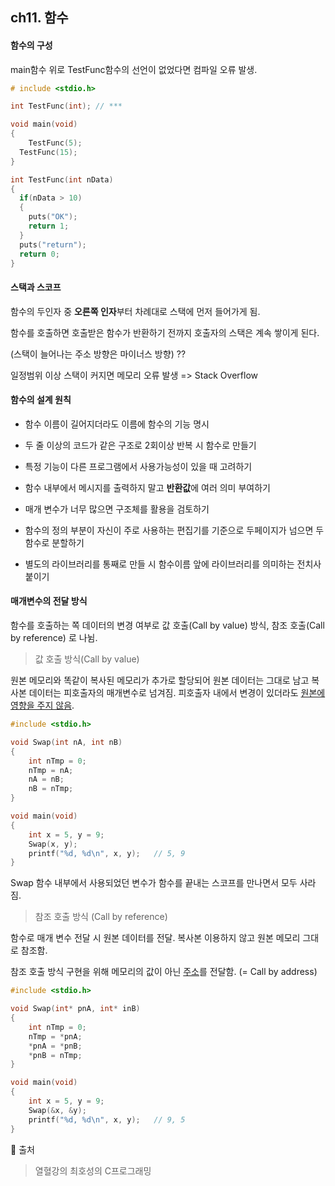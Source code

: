 ## ch11. 함수



#### 함수의 구성

main함수 위로 TestFunc함수의 선언이 없었다면 컴파일 오류 발생.

```c
# include <stdio.h>

int TestFunc(int); // ***

void main(void)
{
	TestFunc(5);
  TestFunc(15);
}

int TestFunc(int nData)
{
  if(nData > 10)
  {
    puts("OK");
    return 1;
  }
  puts("return");
  return 0;
}
```



#### 스택과 스코프

함수의 두인자 중 **오른쪽 인자**부터 차례대로 스택에 먼저 들어가게 됨.

함수를 호출하면 호출받은 함수가 반환하기 전까지 호출자의 스택은 계속 쌓이게 된다.

(스택이 늘어나는 주소 방향은 마이너스 방향) ⁇

일정범위 이상 스택이 커지면 메모리 오류 발생 => Stack Overflow





#### 함수의 설계 원칙

- 함수 이름이 길어지더라도 이름에 함수의 기능 명시
- 두 줄 이상의 코드가 같은 구조로 2회이상 반복 시 함수로 만들기
- 특정 기능이 다른 프로그램에서 사용가능성이 있을 때 고려하기
- 함수 내부에서 메시지를 출력하지 말고 **반환값**에 여러 의미 부여하기

- 매개 변수가 너무 많으면 구조체를 활용을 검토하기
- 함수의 정의 부분이 자신이 주로 사용하는 편집기를 기준으로 두페이지가 넘으면 두 함수로 분할하기
- 별도의 라이브러리를 통째로 만들 시 함수이름 앞에 라이브러리를 의미하는 전치사 붙이기





#### 매개변수의 전달 방식

함수를 호출하는 쪽 데이터의 변경 여부로 값 호출(Call by value) 방식, 참조 호출(Call by reference) 로 나뉨.



> 값 호출 방식(Call by value)

원본 메모리와 똑같이 복사된 메모리가 추가로 할당되어 원본 데이터는 그대로 남고 복사본 데이터는 피호출자의 매개변수로 넘겨짐. 피호출자 내에서 변경이 있더라도 <u>원본에 영향을 주지 않음</u>.

```c
#include <stdio.h>

void Swap(int nA, int nB)
{
	int nTmp = 0;
	nTmp = nA;
	nA = nB;
	nB = nTmp;
}

void main(void)
{
	int x = 5, y = 9;
	Swap(x, y);
	printf("%d, %d\n", x, y);   // 5, 9
}
```

Swap 함수 내부에서 사용되었던 변수가 함수를 끝내는 스코프를 만나면서 모두 사라짐.





> 참조 호출 방식 (Call by reference)

함수로 매개 변수 전달 시 원본 데이터를 전달. 복사본 이용하지 않고 원본 메모리 그대로 참조함.

참조 호출 방식 구현을 위해 메모리의 값이 아닌 <u>주소</u>를 전달함. (= Call by address)

```c
#include <stdio.h>

void Swap(int* pnA, int* inB)
{
	int nTmp = 0;
	nTmp = *pnA;
	*pnA = *pnB;
	*pnB = nTmp;
}

void main(void)
{
	int x = 5, y = 9;
	Swap(&x, &y);
	printf("%d, %d\n", x, y);   // 9, 5
}
```







📙 출처

> 열혈강의 최호성의 C프로그래밍